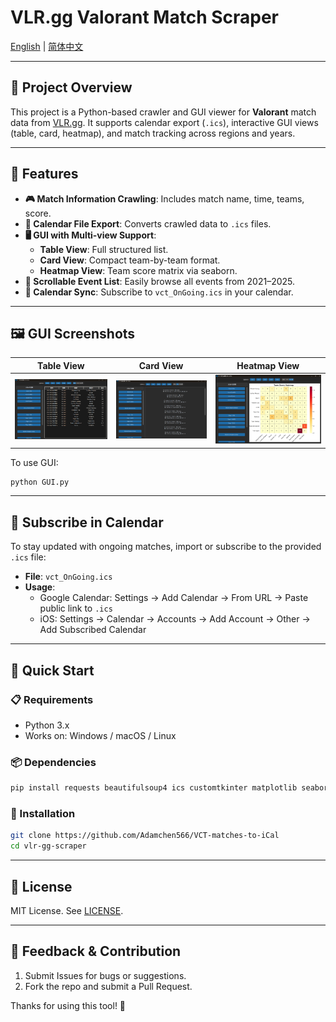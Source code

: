 # VLR.gg Valorant Match Scraper

[English](README.md) | [简体中文](README.zh.md)

---

## 📖 Project Overview

This project is a Python-based crawler and GUI viewer for **Valorant** match data from [VLR.gg](https://www.vlr.gg). It supports calendar export (`.ics`), interactive GUI views (table, card, heatmap), and match tracking across regions and years.

---

## 🎯 Features

- **🎮 Match Information Crawling**: Includes match name, time, teams, score.
- **📅 Calendar File Export**: Converts crawled data to `.ics` files.
- **🖥️ GUI with Multi-view Support**:
  - **Table View**: Full structured list.
  - **Card View**: Compact team-by-team format.
  - **Heatmap View**: Team score matrix via seaborn.
- **📂 Scrollable Event List**: Easily browse all events from 2021–2025.
- **📱 Calendar Sync**: Subscribe to `vct_OnGoing.ics` in your calendar.

---

## 🖼 GUI Screenshots

| Table View | Card View | Heatmap View |
|------------|-----------|--------------|
| ![view_table](images/view_table.png) | ![view_card](images/view_card.png) | ![view_heatmap](images/view_heatmap.png) |

To use GUI:

```bash
python GUI.py
```

---

## 📅 Subscribe in Calendar

To stay updated with ongoing matches, import or subscribe to the provided `.ics` file:

- **File**: `vct_OnGoing.ics`
- **Usage**:
  - Google Calendar: Settings → Add Calendar → From URL → Paste public link to `.ics`
  - iOS: Settings → Calendar → Accounts → Add Account → Other → Add Subscribed Calendar

---

## 🚀 Quick Start

### 📋 Requirements

- Python 3.x
- Works on: Windows / macOS / Linux

### 📦 Dependencies

```bash
pip install requests beautifulsoup4 ics customtkinter matplotlib seaborn pandas
```

### 🔧 Installation

```bash
git clone https://github.com/Adamchen566/VCT-matches-to-iCal
cd vlr-gg-scraper
```

---

## 📜 License

MIT License. See [LICENSE](LICENSE).

---

## 💬 Feedback & Contribution

1. Submit Issues for bugs or suggestions.
2. Fork the repo and submit a Pull Request.

Thanks for using this tool! 🎉
